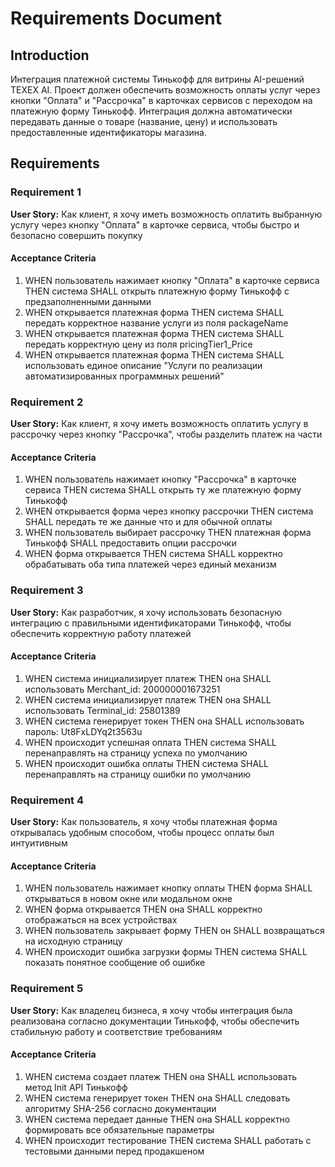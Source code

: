 # Requirements Document

## Introduction

Интеграция платежной системы Тинькофф для витрины AI-решений TEXEX AI. Проект должен обеспечить возможность оплаты услуг через кнопки "Оплата" и "Рассрочка" в карточках сервисов с переходом на платежную форму Тинькофф. Интеграция должна автоматически передавать данные о товаре (название, цену) и использовать предоставленные идентификаторы магазина.

## Requirements

### Requirement 1

**User Story:** Как клиент, я хочу иметь возможность оплатить выбранную услугу через кнопку "Оплата" в карточке сервиса, чтобы быстро и безопасно совершить покупку

#### Acceptance Criteria

1. WHEN пользователь нажимает кнопку "Оплата" в карточке сервиса THEN система SHALL открыть платежную форму Тинькофф с предзаполненными данными
2. WHEN открывается платежная форма THEN система SHALL передать корректное название услуги из поля packageName
3. WHEN открывается платежная форма THEN система SHALL передать корректную цену из поля pricingTier1_Price
4. WHEN открывается платежная форма THEN система SHALL использовать единое описание "Услуги по реализации автоматизированных программных решений"

### Requirement 2

**User Story:** Как клиент, я хочу иметь возможность оплатить услугу в рассрочку через кнопку "Рассрочка", чтобы разделить платеж на части

#### Acceptance Criteria

1. WHEN пользователь нажимает кнопку "Рассрочка" в карточке сервиса THEN система SHALL открыть ту же платежную форму Тинькофф
2. WHEN открывается форма через кнопку рассрочки THEN система SHALL передать те же данные что и для обычной оплаты
3. WHEN пользователь выбирает рассрочку THEN платежная форма Тинькофф SHALL предоставить опции рассрочки
4. WHEN форма открывается THEN система SHALL корректно обрабатывать оба типа платежей через единый механизм

### Requirement 3

**User Story:** Как разработчик, я хочу использовать безопасную интеграцию с правильными идентификаторами Тинькофф, чтобы обеспечить корректную работу платежей

#### Acceptance Criteria

1. WHEN система инициализирует платеж THEN она SHALL использовать Merchant_id: 200000001673251
2. WHEN система инициализирует платеж THEN она SHALL использовать Terminal_id: 25801389  
3. WHEN система генерирует токен THEN она SHALL использовать пароль: Ut8FxLDYq2t3563u
4. WHEN происходит успешная оплата THEN система SHALL перенаправлять на страницу успеха по умолчанию
5. WHEN происходит ошибка оплаты THEN система SHALL перенаправлять на страницу ошибки по умолчанию

### Requirement 4

**User Story:** Как пользователь, я хочу чтобы платежная форма открывалась удобным способом, чтобы процесс оплаты был интуитивным

#### Acceptance Criteria

1. WHEN пользователь нажимает кнопку оплаты THEN форма SHALL открываться в новом окне или модальном окне
2. WHEN форма открывается THEN она SHALL корректно отображаться на всех устройствах
3. WHEN пользователь закрывает форму THEN он SHALL возвращаться на исходную страницу
4. WHEN происходит ошибка загрузки формы THEN система SHALL показать понятное сообщение об ошибке

### Requirement 5

**User Story:** Как владелец бизнеса, я хочу чтобы интеграция была реализована согласно документации Тинькофф, чтобы обеспечить стабильную работу и соответствие требованиям

#### Acceptance Criteria

1. WHEN система создает платеж THEN она SHALL использовать метод Init API Тинькофф
2. WHEN система генерирует токен THEN она SHALL следовать алгоритму SHA-256 согласно документации
3. WHEN система передает данные THEN она SHALL корректно формировать все обязательные параметры
4. WHEN происходит тестирование THEN система SHALL работать с тестовыми данными перед продакшеном